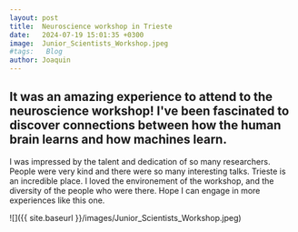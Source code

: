 ```yaml
---
layout: post
title:  Neuroscience workshop in Trieste
date:   2024-07-19 15:01:35 +0300
image:  Junior_Scientists_Workshop.jpeg
#tags:   Blog
author: Joaquin
---
```



## It was an amazing experience to attend to the neuroscience workshop! I've been fascinated to discover connections between how the human brain learns and how machines learn.

I was impressed by the talent and dedication of so many researchers. People were very kind and there were so many interesting talks. Trieste is an incredible place. I loved the environement of the workshop, and the diversity of the people who were there. Hope I can engage in more experiences like this one.


![]({{ site.baseurl }}/images/Junior_Scientists_Workshop.jpeg)




